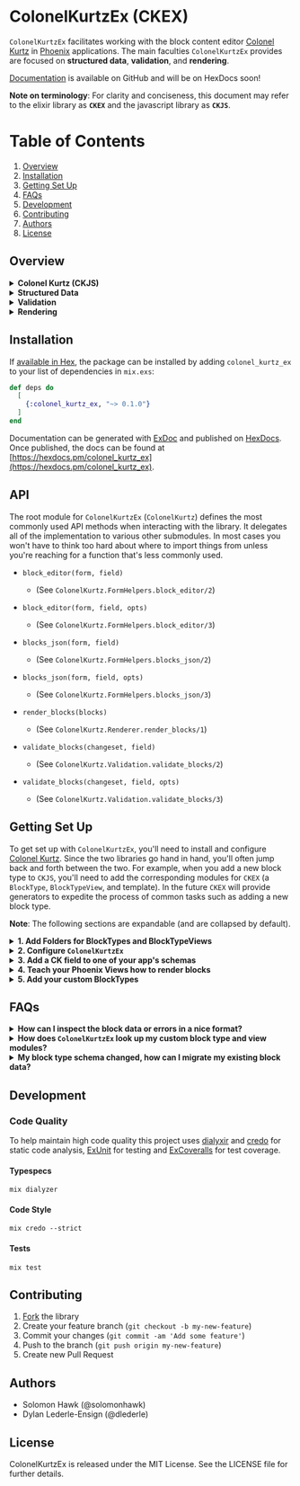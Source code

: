 # ColonelKurtzEx (CKEX)

`ColonelKurtzEx` facilitates working with the block content editor [Colonel Kurtz](https://github.com/vigetlabs/colonel-kurtz) in [Phoenix](https://www.phoenixframework.org/) applications. The main faculties `ColonelKurtzEx` provides are focused on **structured data**, **validation**, and **rendering**.

[Documentation](http://code.viget.com/colonel_kurtz_ex/) is available on GitHub and will be on HexDocs soon!

**Note on terminology**: For clarity and conciseness, this document may refer to the elixir library as **`CKEX`** and the javascript library as **`CKJS`**.

# Table of Contents
1. [Overview](#overview)
2. [Installation](#installation)
3. [Getting Set Up](#getting-set-up)
4. [FAQs](#faqs)
5. [Development](#development)
6. [Contributing](#contributing)
7. [Authors](#authors)
8. [License](#license)

## Overview

<details>
  <summary>
    <strong>Colonel Kurtz (CKJS)</strong>
  </summary>

  Colonel Kurtz is a block content editor implemented in JS.

  It is recommended that you have a reasonable understanding of `CKJS` and how to use it before diving into `CKEX`. Specifically, how the data is structured and how to extend its functionality with new block types. Head over to [the repo](https://github.com/vigetlabs/colonel-kurtz) for more information.

  Here's a brief summary of the basics to better orient you to some concepts relevant to `CKEX`:

  1. `CKJS` produces a (potentially deeply) nested tree of `blocks` in JSON format.
  2. A `block` has the following fields: `type`, `content`, and `blocks` (the latter represents any nested child blocks).
  3. When you define a `CKJS` block type, you implement it using a React Component which affords you great flexibility when it comes to the UI you present to users of your application.
</details>

<details>
  <summary>
    <strong>Structured Data</strong>
  </summary>

  Anyone familiar with Elixir and the surrounding community is likely to already understand the benefits of structured data. This isn't an essay on the subject but suffice to say that we believe in using named structs and predictable data wherever possible. One of the main motivations of `ColonelKurtzEx` is to convert `CKJS` JSON into named  structs.
</details>

<details>
  <summary>
    <strong>Validation</strong>
  </summary>

  Data integrity is crucial to building robust software and validation is important for helping users create valid data through providing helpful error messages. `ColonelKurtzEx` gives developers the ability to validate `CKJS` JSON data by leveraging [Ecto Changesets](https://hexdocs.pm/ecto/Ecto.Changeset.html#content) which should be familiar to many Elixir developers. If you've done anything with databases or validation you've likely used `Ecto` and will be familiar with how to implement validation rules for CK data using `CKEX`.
</details>

<details>
  <summary>
    <strong>Rendering</strong>
  </summary>

  `ColonelKurtzEx` provides a `BlockTypeView` macro that can be used in [Phoenix Views](https://hexdocs.pm/phoenix/Phoenix.View.html#content). A block type view, aside from being a normal Phoenix View (used to handle presentation of data), controls whether a block can render by specifying an implementation for `renderable?/1`. The default is `true`, but modules that `use` the macro may override this method to enable more fine-grained control over whether a block should be rendered based on its current data.

  For example, you might need to model a block that requires exactly 3 images to be defined in its data. If a greater or lesser number is specified, the block type view can disable rendering (e.g. to prevent invalid layouts from happening). However, you should try to implement these rules in your block type validation to prevent invalid data from reaching the database in the first place.
</details>

## Installation

If [available in Hex](https://hex.pm/docs/publish), the package can be installed by adding `colonel_kurtz_ex` to your list of dependencies in `mix.exs`:

```elixir
def deps do
  [
    {:colonel_kurtz_ex, "~> 0.1.0"}
  ]
end
```

Documentation can be generated with [ExDoc](https://github.com/elixir-lang/ex_doc) and published on [HexDocs](https://hexdocs.pm). Once published, the docs can be found at [https://hexdocs.pm/colonel_kurtz_ex](https://hexdocs.pm/colonel_kurtz_ex).

## API

The root module for `ColonelKurtzEx` (`ColonelKurtz`) defines the most commonly used API methods when interacting with the library. It delegates all of the implementation to various other submodules. In most cases you won't have to think too hard about where to import things from unless you're reaching for a function that's less commonly used.

- `block_editor(form, field)`
  - (See `ColonelKurtz.FormHelpers.block_editor/2`)

- `block_editor(form, field, opts)`
  - (See `ColonelKurtz.FormHelpers.block_editor/3`)

- `blocks_json(form, field)`
  - (See `ColonelKurtz.FormHelpers.blocks_json/2`)

- `blocks_json(form, field, opts)`
  - (See `ColonelKurtz.FormHelpers.blocks_json/3`)

- `render_blocks(blocks)`
  - (See `ColonelKurtz.Renderer.render_blocks/1`)

- `validate_blocks(changeset, field)`
  - (See `ColonelKurtz.Validation.validate_blocks/2`)

- `validate_blocks(changeset, field, opts)`
  - (See `ColonelKurtz.Validation.validate_blocks/3`)

## Getting Set Up

To get set up with `ColonelKurtzEx`, you'll need to install and configure [Colonel Kurtz](https://github.com/vigetlabs/colonel-kurtz). Since the two libraries go hand in hand, you'll often jump back and forth between the two. For example, when you add a new block type to `CKJS`, you'll need to add the corresponding modules for `CKEX` (a `BlockType`, `BlockTypeView`, and template). In the future `CKEX` will provide generators to expedite the process of common tasks such as adding a new block type.

**Note**: The following sections are expandable (and are collapsed by default).

<details>
  <summary>
    <strong>1. Add Folders for BlockTypes and BlockTypeViews</strong>
  </summary>

  After adding the library to your dependencies, you'll want to define a few modules in the scope of your application. One for your custom `BlockType` definitions, and one for your `BlockTypeView`s.

  **Note:** *it is important that each of these concepts live inside a dedicated module namespace in your application so that the library can look up specific block type and view modules at runtime.*

<details>
  <summary>
    See an example
  </summary>

  For example, assuming a standard phoenix project structure:

  1. Create a new subfolder inside `lib/your_app_web/views/`, using whatever name you'd like that corresponds with the module you'll be defining views inside (e.g. `lib/your_app_web/views/blocks/` folder and `YourAppWeb.Blocks` module.).

  2. Create a new subfolder inside `lib/your_app/`. Again, the name doesn't matter so long as you configure `ColonelKurtzEx` correctly (more information in the following section). For example, you might create a folder named `lib/your_app/block_types/` and to contain the `YourApp.BlockTypes` namespace.
</details>

  ---
</details>

<details>
  <summary>
    <strong>
      2. Configure <code>ColonelKurtzEx</code>
    </strong>
  </summary>

  Add the following to your `config/config.exs` to allow `CKEX` to locate your custom `BlockType` and `BlockTypeView` modules:

  ```elixir
  config :colonel_kurtz_ex, ColonelKurtz,
    block_views: YourAppWeb.Blocks,
    block_types: YourApp.BlockTypes
  ```

  ---
</details>

<details>
  <summary>
    <strong>
      3. Add a CK field to one of your app's schemas</code>
    </strong>
  </summary>

  1. First, amend the schema to add a new field that will hold your `CKJS` data:

      ```elixir
      defmodule YourApp.Post do
        use Ecto.Schema

        # 1. alias the custom ecto type
        alias ColonelKurtzEx.CKBlocks

        # 2. import the validation helper
        import ColonelKurtzEx.Validation, only: [validate_blocks: 2]

        schema "posts" do
          field :title, :string
          # 3. add a field of this type, named whatever you like
          field :content, CKBlocks, default: []
        end

        def changeset(post, params \\ %{}) do
          post
          # 4. make sure you cast the new field in your changeset
          |> cast(params, [:title, :content])
          # 5. call `validate_blocks` passing the name of your field
          |> validate_blocks(:content)
        end
      end
      ```

      **Note:** `validate_blocks/2` can take an atom or a list of atoms if you have more than one set of blocks fields to validate.

  2. Then create the migration to add the field to your database

      ```bash
      mix ecto.gen.migration add_content_to_posts
      ```

  3. `CKBlocks` expects the underlying field to be a `:map` which is implemented as a `jsonb` column in Postgres.

      ```elixir
      # priv/repo/migrations/<timestamp>_add_content_to_posts.exs

      defmodule YourApp.Repo.Migrations.AddContentToPost do
        use Ecto.Migration

        def change do
          alter table("posts") do
            add :content, :map
          end
        end
      end
      ```

  4. Run your migration

      ```bash
      mix ecto.migrate
      ```
  ---
</details>

<details>
  <summary>
    <strong>
      4. Teach your Phoenix Views how to render blocks
    </strong>
  </summary>

  1. Use `ColonelKurtz.render_blocks/1` to render block content somewhere in a template.

      <details>
        <summary>
          More information
        </summary>

        You may import this method as needed in the views that will render blocks. Or, as a convenience, you may import this function automatically in all of your phoenix views by adding it to the `your_app_web.ex` definition for `view` (or `view_helpers` if you want it to be available for live views as well, example below).
      </details>

  2. In addition, to render the block editor in your forms, you'll want to pull in `ColonelKurtz.render_blocks/1` too. The example below shows how to do this for all Phoenix Views in your application.

      <details>
        <summary>
          See an example
        </summary>

        ```elixir
        # lib/your_app_web.ex

          # ...

          defp view_helpers do
            quote do
              use Phoenix.HTML

              import Phoenix.LiveView.Helpers
              import BlogDemoWeb.LiveHelpers

              # 1. import `render_blocks/1` so that it is available for all views
              import ColonelKurtz, only: [render_blocks: 1, block_editor: 2]

              # 2. optional: import all of the form helpers if you want to use other functions
              #    (such as `blocks_json/2` or `block_errors_json/2`)
              import ColonelKurtz.FormHelpers

              import Phoenix.View

              import BlogDemoWeb.ErrorHelpers
              import BlogDemoWeb.Gettext

              alias BlogDemoWeb.Router.Helpers, as: Routes
            end
          end
          # ...
        ```
      </details>

  3. Render your blocks inside your view's show template:

      ```elixir
      # lib/your_app_web/templates/post/show.html.eex

      # ...

      <%= render_blocks @post.content %>

      # ...

      ```

  4. Render the block editor field inside your view's form:

      ```elixir
      # lib/your_app_web/templates/post/form.html.eex

      # ...

      <%= label f, :content %>
      <%= error_tag f, :content %>
      <%= block_editor f, :content %>

      # ...
      ```

      Note: The `block_editor` helper outputs some markup that you must [mount`CKJS`](https://github.com/vigetlabs/colonel-kurtz/tree/master/docs#creating-an-editor) on.
  ---
</details>

<details>
  <summary>
    <strong>
      5. Add your custom BlockTypes
    </strong>
  </summary>

  **Note**: As of this writing, there remains a lot of work to do in order to provide a default set of useful block types, some of which are already provided by `CKJS`, along with generators to aide in the creation of new block types.

  1. **Create your BlockType module**: Continuing from the example scenario outlined above, create a new block type at `lib/your_app/block_types/image.ex` where `image` is just an example of a descriptive name of the block you're modeling.

      ```elixir
      # lib/your_app/block_types/image.ex

      # 1. optional, you may choose to define the `<type>Block` module if you need to add validation
      #     at the block level (for most use cases you can skip this step; it's only necessary if
      #     you need to validate e.g. that a block has a particular number of child `:blocks`).
      defmodule YourApp.BlockTypes.ImageBlock do
        use ColonelKurtz.BlockType

        def validate(_block, changeset) do
          changeset
          # e.g. this block must have at least 1 child block
          |> validate_length(:blocks, min: 1)
        end
      end

      # 2. define the `<type>Block.Content` module within your configured `:block_types` namespace
      defmodule YourApp.BlockTypes.ImageBlock.Content do
        # 3. use the BlockType macro
        use ColonelKurtz.BlockTypeContent

        # 4. use the `embedded_schema` macro to specify the schema for your block's content
        embedded_schema do
          field :src, :string
          field :width, :integer
          field :height, :integer
        end

        # 5. optional, but encouraged - define your validation rules for the block's content
        def validate(_content, changeset) do
          changeset
          |> validate_required([:src, :width, :height])
          # ... any other custom validation rules you need ...
        end
      end
      ```

  2. **Create your BlockView**: create a new block view at `lib/your_app_web/blocks/image_view.ex`.

      **Note:** make sure you've configured `ColonelKurtzEx` with the location of your `block_views` and `block_types`. See "**Configure `ColonelKurtzEx`**" above.

      ```elixir
      # lib/your_app_web/blocks/image_view.ex

      defmodule YourAppWeb.Blocks.ImageView do
        use YourAppWeb, :view
        use ColonelKurtz.BlockTypeView

        # optionally implement `renderable?/1`
        def renderable?(%ImageBlock{content: %{src: ""}} = block), do: false
        def renderable?(_block), do: true
      end
      ```
  ---
</details>

## FAQs

<details>
  <summary>
    <strong>
      How can I inspect the block data or errors in a nice format?
    </strong>
  </summary>

  Take a look at the functions provided in `ColonelKurtz.FormHelpers`, specifically `blocks_json/3` and `block_errors_json/3`. Both of these methods accept a third argument which is a list of options to pass to `Jason.Encoder` (hint: try `pretty: true`).

  ---
</details>

<details>
  <summary>
    <strong>
      How does <code>ColonelKurtzEx</code> look up my custom block type and view modules?
    </strong>
  </summary>

  You configure the `:block_views` and `:block_types` options for `CKEX` in your `config.exs` by providing the modules in your app that will contain your custom block types and views. When `CKEX` marshalls blocks JSON, it parses data into lists of maps using `Jason` and then looks up a block type based on the block's `type` field.

  It does so by calling `Module.concat` with the module you specified for `:block_types` and `Macro.camelize(type) <> "Block"` (e.g. `"image"` => `YourApp.BlockTypes.ImageBlock`).

  Similarly, to lookup your view modules `CKEX` calls `Module.concat` with the module you specified for `:block_views` and `Macro.camelize(type) <> "View"` (e.g. `"image"` => `YourAppWeb.Blocks.ImageView`).

  ---
</details>

<details>
  <summary>
    <strong>
      My block type schema changed, how can I migrate my existing block data?
    </strong>
  </summary>

  Congratulations, you've discovered an unsolved Hard Problem™.

  We're currently working on a proposal for library changes that might better facilitate data migrations on CK block JSON.

  In the meantime, it is recommended to leverage your RDBMS's capabilities for querying and modifying JSON. Our best advice for now is: As much as you can, try to avoid the need to migrate CK JSON data.

  ---
</details>

## Development

### Code Quality

To help maintain high code quality this project uses [dialyxir](https://github.com/jeremyjh/dialyxir) and [credo](https://github.com/rrrene/credo) for static code analysis, [ExUnit](https://hexdocs.pm/ex_unit/ExUnit.html) for testing and [ExCoveralls](https://github.com/parroty/excoveralls) for test coverage.

#### Typespecs

    mix dialyzer

#### Code Style
    mix credo --strict

#### Tests
    mix test

## Contributing

1. [Fork](http://github.com/vigetlabs/colonel_kurtz_ex/fork) the library
2. Create your feature branch (`git checkout -b my-new-feature`)
3. Commit your changes (`git commit -am 'Add some feature'`)
4. Push to the branch (`git push origin my-new-feature`)
5. Create new Pull Request

## Authors

- Solomon Hawk (@solomonhawk)
- Dylan Lederle-Ensign (@dlederle)

## License

ColonelKurtzEx is released under the MIT License. See the LICENSE file for further details.
